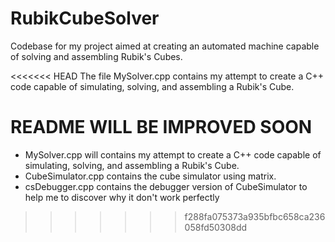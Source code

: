 # RubikCubeSolver
Codebase for my project aimed at creating an automated machine capable of solving and assembling Rubik's Cubes.

<<<<<<< HEAD
The file MySolver.cpp contains my attempt to create a C++ code capable of simulating, solving, and assembling a Rubik's Cube.

README WILL BE IMPROVED SOON
=======
- MySolver.cpp will contains my attempt to create a C++ code capable of simulating, solving, and assembling a Rubik's Cube.
- CubeSimulator.cpp contains the cube simulator using matrix.
- csDebugger.cpp contains the debugger version of CubeSimulator to help me to discover why it don't work perfectly
>>>>>>> f288fa075373a935bfbc658ca236058fd50308dd
